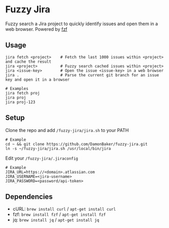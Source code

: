 # Fuzzy Jira
Fuzzy search a Jira project to quickly identify issues and open them in a web browser. Powered by [fzf](https://github.com/junegunn/fzf)

## Usage
```
jira fetch <project>    # Fetch the last 1000 issues within <project> and cache the result
jira <project>          # Fuzzy search cached issues within <project>
jira <issue-key>        # Open the issue <issue-key> in a web browser
jira .                  # Parse the current git branch for an issue key and open it in a browser

# Examples
jira fetch proj
jira proj
jira proj-123
```

## Setup
Clone the repo and add `/fuzzy-jira/jira.sh` to your PATH
```
# Example
cd ~ && git clone https://github.com/DamonBaker/fuzzy-jira.git
ln -s ~/fuzzy-jira/jira.sh /usr/local/bin/jira
```
Edit your `/fuzzy-jira/.jiraconfig`
```
# Example
JIRA_URL=https://<domain>.atlassian.com
JIRA_USERNAME=<jira-username>
JIRA_PASSWORD=<password/api-token>
```

## Dependencies
- cURL: `brew install curl` / `apt-get install curl`
- fzf: `brew install fzf` / `apt-get install fzf`
- jq: `brew install jq` / `apt-get install jq`

